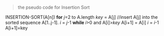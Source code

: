 > the pseudo code for Insertion Sort

INSERTION-SORT(A[n])
    **for** *j*=2 to A.length
        *key* = A[j]
        //insert A[j] into the sorted sequence A[1..j-1].
        *i* = *j*-1
        **while** *i*>0 and A[i]>*key*
            A[i+1] = A[i]
            *i* = *i*-1
        A[i+1]=key
